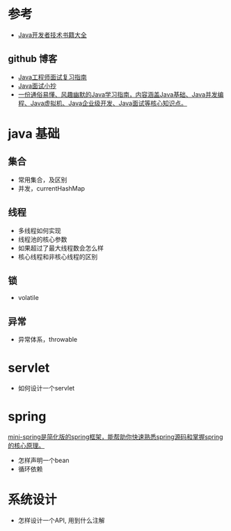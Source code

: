 # 参考
+ [Java开发者技术书籍大全](https://github.com/sorenduan/awesome-java-books)

## github 博客
+ [Java工程师面试复习指南](https://github.com/h2pl/JavaTutorial)
+ [Java面试小抄](https://github.com/cosen1024/Java-Interview)
+ [一份通俗易懂、风趣幽默的Java学习指南，内容涵盖Java基础、Java并发编程、Java虚拟机、Java企业级开发、Java面试等核心知识点。](https://github.com/itwanger/toBeBetterJavaer)


# java 基础

## 集合
+ 常用集合，及区别
+ 并发，currentHashMap

## 线程
+ 多线程如何实现
+ 线程池的核心参数
+ 如果超过了最大线程数会怎么样
+ 核心线程和非核心线程的区别

## 锁
+ volatile

## 异常
+ 异常体系，throwable 

# servlet
+ 如何设计一个servlet

# spring 
[mini-spring是简化版的spring框架，能帮助你快速熟悉spring源码和掌握spring的核心原理。](https://github.com/DerekYRC/mini-spring)

+ 怎样声明一个bean
+ 循环依赖

# 系统设计

+ 怎样设计一个API, 用到什么注解

